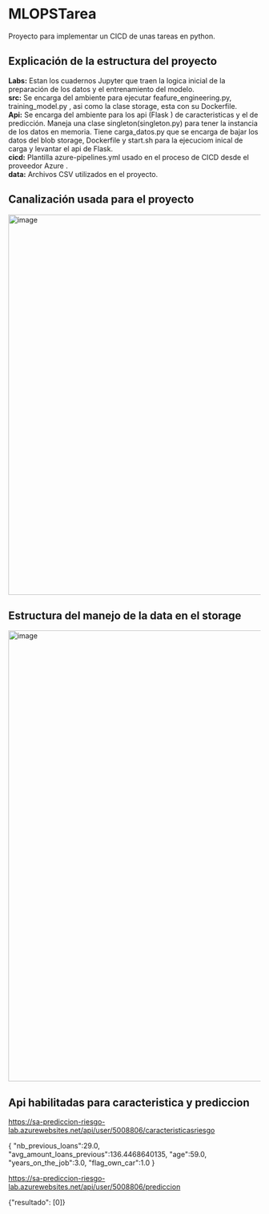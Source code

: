# MLOPSTarea
Proyecto para implementar un CICD de unas tareas en python.

## Explicación de la estructura del proyecto
**Labs:** Estan los cuadernos Jupyter que traen la logica inicial de la preparación de los datos y el entrenamiento del modelo.<br>
**src:** Se encarga del ambiente para ejecutar  feafure_engineering.py, training_model.py , asi como la clase storage, esta con su Dockerfile.<br>
**Api:** Se encarga del ambiente para los api (Flask ) de caracteristicas y el de predicción. Maneja una clase singleton(singleton.py) para tener la instancia de los datos en memoria. Tiene carga_datos.py que se encarga de bajar los datos del blob storage, Dockerfile y start.sh para la ejecuciom inical de carga y levantar el api de Flask.<br>
**cicd:** Plantilla azure-pipelines.yml usado en el proceso de CICD desde el proveedor Azure .<br>
**data:** Archivos CSV utilizados en el proyecto.<br>


## Canalización usada para el proyecto
<img width="760" alt="image" src="https://user-images.githubusercontent.com/63362120/157254638-57bdde1c-ab74-4426-a10c-6c8a853a9a89.png">


## Estructura del manejo de la data en el storage
<img width="901" alt="image" src="https://user-images.githubusercontent.com/63362120/157252832-3fe681be-02dd-4c29-ab46-a486395f05c7.png">

## Api habilitadas para caracteristica y prediccion

https://sa-prediccion-riesgo-lab.azurewebsites.net/api/user/5008806/caracteristicasriesgo

{
   "nb_previous_loans":29.0,
   "avg_amount_loans_previous":136.4468640135,
   "age":59.0,
   "years_on_the_job":3.0,
   "flag_own_car":1.0
}

https://sa-prediccion-riesgo-lab.azurewebsites.net/api/user/5008806/prediccion

{"resultado": [0]}
